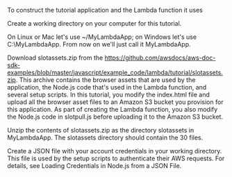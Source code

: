 To construct the tutorial application and the Lambda function it uses

Create a working directory on your computer for this tutorial.

On Linux or Mac let's use ~/MyLambdaApp; on Windows let's use C:\MyLambdaApp. From now on we'll just call it MyLambdaApp.

Download slotassets.zip from the https://github.com/awsdocs/aws-doc-sdk-examples/blob/master/javascript/example_code/lambda/tutorial/slotassets.zip. This archive contains the browser assets that are used by the application, the Node.js code that's used in the Lambda function, and several setup scripts. In this tutorial, you modify the index.html file and upload all the browser asset files to an Amazon S3 bucket you provision for this application. As part of creating the Lambda function, you also modify the Node.js code in slotpull.js before uploading it to the Amazon S3 bucket.

Unzip the contents of slotassets.zip as the directory slotassets in MyLambdaApp. The slotassets directory should contain the 30 files.

Create a JSON file with your account credentials in your working directory. This file is used by the setup scripts to authenticate their AWS requests. For details, see Loading Credentials in Node.js from a JSON File.

